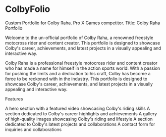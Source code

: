 # ColbyFolio
Custom Portfolio for Colby Raha. Pro X Games competitor.
Title: Colby Raha Portfolio

Welcome to the un-official portfolio of Colby Raha, a renowned freestyle motocross rider and content creator. This portfolio is designed to showcase Colby's career, achievements, and latest projects in a visually appealing and interactive way.

Colby Raha is a professional freestyle motocross rider and content creator who has made a name for himself in the action sports world. With a passion for pushing the limits and a dedication to his craft, Colby has become a force to be reckoned with in the industry. This portfolio is designed to showcase Colby's career, achievements, and latest projects in a visually appealing and interactive way.

Features

A hero section with a featured video showcasing Colby's riding skills
A section dedicated to Colby's career highlights and achievements
A gallery of high-quality images showcasing Colby's riding and lifestyle
A section dedicated to Colby's latest projects and collaborations
A contact form for inquiries and collaborations
